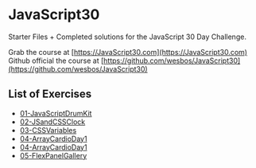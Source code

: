 # JavaScript30

Starter Files + Completed solutions for the JavaScript 30 Day Challenge.

Grab the course at [https://JavaScript30.com](https://JavaScript30.com)
Github official the course at [https://github.com/wesbos/JavaScript30](https://github.com/wesbos/JavaScript30)

## List of Exercises

* [01-JavaScriptDrumKit](https://rawgit.com/herminiotorres/JavaScript30/master/01-JavaScriptDrumKit/finish.html)
* [02-JSandCSSClock](https://rawgit.com/herminiotorres/JavaScript30/master/02-JSandCSSClock/finish.html)
* [03-CSSVariables](https://rawgit.com/herminiotorres/JavaScript30/master/03-CSSVariables/finish.html)
* [04-ArrayCardioDay1](https://rawgit.com/herminiotorres/JavaScript30/master/04-ArrayCardioDay1/finish.html)
* [04-ArrayCardioDay1](https://rawgit.com/herminiotorres/JavaScript30/master/04-ArrayCardioDay1/finish.html)
* [05-FlexPanelGallery](https://rawgit.com/herminiotorres/JavaScript30/master/05-FlexPanelGallery/finish.html)
